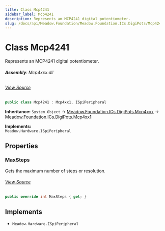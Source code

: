 ```yaml
---
title: Class Mcp4241
sidebar_label: Mcp4241
description: Represents an MCP4241 digital potentiometer.
slug: /docs/api/Meadow.Foundation/Meadow.Foundation.ICs.DigiPots/Mcp4241
---
```

# Class Mcp4241
Represents an MCP4241 digital potentiometer.

###### **Assembly**: Mcp4xxx.dll
###### [View Source](https://github.com/WildernessLabs/Meadow.Foundation.git/blob/develop/Source/Meadow.Foundation.Peripherals/ICs.DigiPots.Mcp4xxx/Driver/Drivers/Mcp4241.cs#L9)
```csharp title="Declaration"
public class Mcp4241 : Mcp4xx1, ISpiPeripheral
```
**Inheritance:** `System.Object` -> [Meadow.Foundation.ICs.DigiPots.Mcp4xxx](../Meadow.Foundation.ICs.DigiPots/Mcp4xxx) -> [Meadow.Foundation.ICs.DigiPots.Mcp4xx1](../Meadow.Foundation.ICs.DigiPots/Mcp4xx1)

**Implements:**  
`Meadow.Hardware.ISpiPeripheral`

## Properties
### MaxSteps
Gets the maximum number of steps or resolution.
###### [View Source](https://github.com/WildernessLabs/Meadow.Foundation.git/blob/develop/Source/Meadow.Foundation.Peripherals/ICs.DigiPots.Mcp4xxx/Driver/Drivers/Mcp4241.cs#L12)
```csharp title="Declaration"
public override int MaxSteps { get; }
```

## Implements

* `Meadow.Hardware.ISpiPeripheral`
